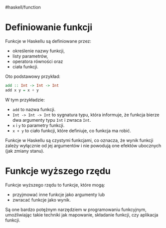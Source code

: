 #haskell/function 

# Definiowanie funkcji

Funkcje w Haskellu są definiowane przez:
- określenie nazwy funkcji, 
- listy parametrów, 
- operatora równości oraz 
- ciała funkcji. 

Oto podstawowy przykład:
```haskell
add :: Int -> Int -> Int
add x y = x + y

```

W tym przykładzie:

- `add` to nazwa funkcji.
- `Int -> Int -> Int` to sygnatura typu, która informuje, że funkcja bierze dwa argumenty typu `Int` i zwraca `Int`.
- `x` i `y` to parametry funkcji.
- `x + y` to ciało funkcji, które definiuje, co funkcja ma robić.

Funkcje w Haskellu są czystymi funkcjami, co oznacza, że wynik funkcji zależy wyłącznie od jej argumentów i nie powodują one efektów ubocznych (jak zmiany stanu).





# Funkcje wyższego rzędu

Funkcje wyższego rzędu to funkcje, które mogą:
- przyjmować inne funkcje jako argumenty lub
- zwracać funkcje jako wynik. 

Są one bardzo potężnym narzędziem w programowaniu funkcyjnym, umożliwiając takie techniki jak mapowanie, składanie funkcji, czy aplikacja funkcji.















